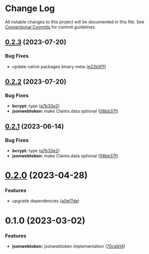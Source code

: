 # Change Log

All notable changes to this project will be documented in this file.
See [Conventional Commits](https://conventionalcommits.org) for commit guidelines.

## [0.2.3](https://github.com/napi-rs/node-rs/compare/@node-rs/jsonwebtoken@0.2.2...@node-rs/jsonwebtoken@0.2.3) (2023-07-20)

### Bug Fixes

- update native packages binary meta ([e22b97f](https://github.com/napi-rs/node-rs/commit/e22b97f00c568d21a001df432136db51843edf80))

## [0.2.2](https://github.com/napi-rs/node-rs/compare/@node-rs/jsonwebtoken@0.2.0...@node-rs/jsonwebtoken@0.2.2) (2023-07-20)

### Bug Fixes

- **bcrypt:** type ([a7b33e2](https://github.com/napi-rs/node-rs/commit/a7b33e2e9eee498a25bea34d6d95930d91aa7fd7))
- **jsonwebtoken:** make Claims.data optional ([08bb37f](https://github.com/napi-rs/node-rs/commit/08bb37fea139a5cceee2088e7a6595aeaae2b525))

## [0.2.1](https://github.com/napi-rs/node-rs/compare/@node-rs/jsonwebtoken@0.2.0...@node-rs/jsonwebtoken@0.2.1) (2023-06-14)

### Bug Fixes

- **bcrypt:** type ([a7b33e2](https://github.com/napi-rs/node-rs/commit/a7b33e2e9eee498a25bea34d6d95930d91aa7fd7))
- **jsonwebtoken:** make Claims.data optional ([08bb37f](https://github.com/napi-rs/node-rs/commit/08bb37fea139a5cceee2088e7a6595aeaae2b525))

# [0.2.0](https://github.com/napi-rs/node-rs/compare/@node-rs/jsonwebtoken@0.1.0...@node-rs/jsonwebtoken@0.2.0) (2023-04-28)

### Features

- upgrade dependencies ([a0ef7de](https://github.com/napi-rs/node-rs/commit/a0ef7deb79e15dbe860c02fca21bc00dbc80de00))

# 0.1.0 (2023-03-02)

### Features

- **jsonwebtoken:** jsonwebtoken implementation ([70ceb14](https://github.com/napi-rs/node-rs/commit/70ceb14a0b56e8e8b610fc3a378c08dc36b6a0c7))

